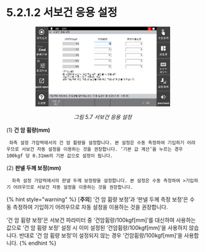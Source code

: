 ﻿# 5.2.1.2 서보건 응용 설정


<p align=center>
<img src="../../../_assets/image (6).png" width="70%"></img>
<em><p align="center">그림 5.7 서보건 응용 설정</p></em>
</p>


(1)  **건 암 휨량(mm)**

     좌측 설정 가압력에서의 건 암 휨량을 설정합니다. 본 설정은 수동 측정하여 기입하기 어려우므로 서보건 자동 설정을 이용하는 것을 권장합니다. ‘기본 값 계산’을 누르는 경우 100kgf 당 0.31mm의 기본 값으로 설정이 됩니다.
 
(2)  **판넬 두께 보정(mm)**

      좌측 설정 가압력에서의 판넬 두께 보정량을 설정합니다. 본 설정은 수동 측정하여 >기입하기 어려우므로 서보건 자동 설정을 이용하는 것을 권장합니다.

{% hint style="warning" %}
[**주의**]   ‘건 암 휨량 보정’과 ‘판넬 두께 측정 보정’은 수동 측정하여 기입하기 어려우므로 자동 설정을 이용하는 것을 권장합니다.

‘건 암 휨량 보정’은 서보건 파라미터 중 ‘건암휨량/100kgf\[mm]’를 대신하여 사용하는 값으로 ‘건 암 휨량 보정’ 설정 시 이미 설정된 ‘건암휨량/100kgf\[mm]’을 사용하지 않습니다. 반대로 ‘건 암 휨량 보정’이 설정되지 않는 경우 ‘건암휨량/100kgf\[mm]’을 사용합니다.
{% endhint %}
